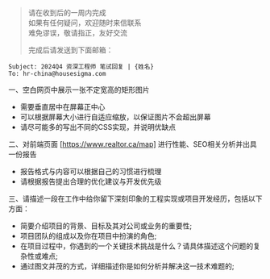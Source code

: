 > 请在收到后的一周内完成   
> 如果有任何疑问，欢迎随时来信联系   
> 难免谬误，敬请指正，友好交流   
>   
> 完成后请发送到下面邮箱：   
```
Subject: 2024Q4 资深工程师 笔试回复 | {姓名}
To: hr-china@housesigma.com
```

一、空白网页中展示一张不定宽高的矩形图片
  - 需要垂直居中在屏幕正中心
  - 可以根据屏幕大小进行自适应缩放，以保证图片不会超出屏幕
  - 请尽可能多的写出不同的CSS实现，并说明优缺点

二、对前端页面 [https://www.realtor.ca/map] 进行性能、SEO相关分析并出具一份报告
  - 报告格式与内容可以根据自己的习惯进行梳理
  - 请根据报告提出合理的优化建议与开发优先级

三、请描述一段在工作中给你留下深刻印象的工程实现或项目开发经历，包括以下方面：
  - 简要介绍项目的背景、目标及其对公司或业务的重要性;
  - 项目团队的组成以及你在项目中扮演的角色;
  - 在项目过程中，你遇到的一个关键技术挑战是什么？请具体描述这个问题的复杂性或难点;
  - 通过图文并茂的方式，详细描述你是如何分析并解决这一技术难题的;
